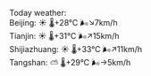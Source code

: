 Today weather:  
Beijing: ☀️   🌡️+28°C 🌬️↘7km/h  
Tianjin: ☀️   🌡️+31°C 🌬️↗15km/h  
Shijiazhuang: ☀️   🌡️+33°C 🌬️↗11km/h  
Tangshan: ⛅️  🌡️+29°C 🌬️→5km/h  
